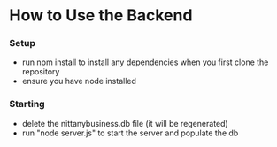 # How to Use the Backend

### Setup
- run npm install to install any dependencies when you first clone the repository
- ensure you have node installed

### Starting
- delete the nittanybusiness.db file (it will be regenerated)
- run "node server.js" to start the server and populate the db